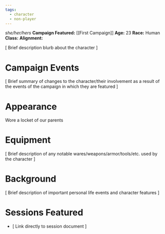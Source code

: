 ```yaml
---
tags:
  - character
  - non-player
---
```

_she/her/hers_
**Campaign Featured:** [[First Campaign]]
**Age:** 23
**Race:** Human
**Class:**
**Alignment:**

\[ Brief description blurb about the character ]

# Campaign Events

\[ Brief summary of changes to the character/their involvement as a result of the events of the campaign in which they are featured ]

# Appearance

Wore a locket of our parents

# Equipment

\[ Brief description of any notable wares/weapons/armor/tools/etc. used by the character ]

# Background

\[ Brief description of important personal life events and character features ]

# Sessions Featured

- \[ Link directly to session document ]